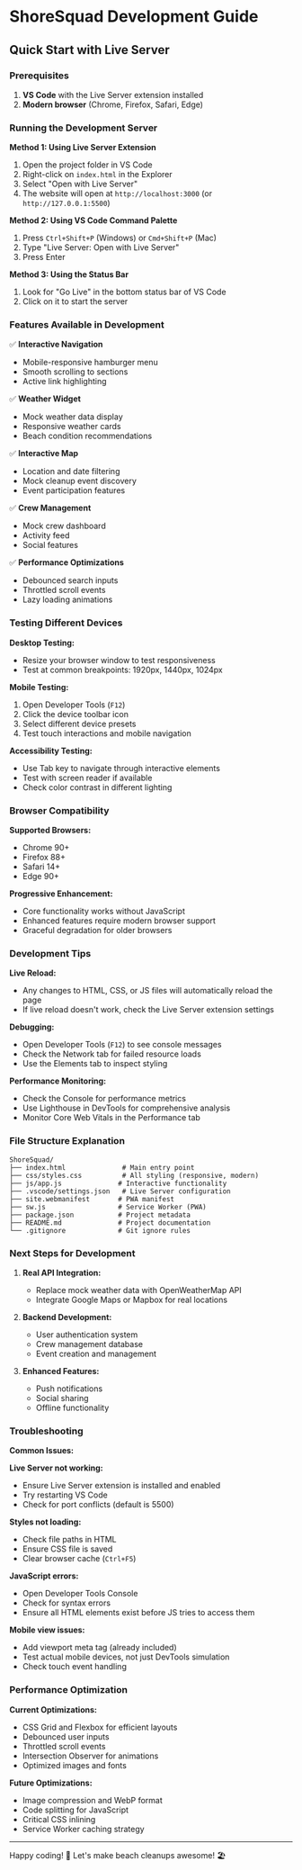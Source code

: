 # ShoreSquad Development Guide

## Quick Start with Live Server

### Prerequisites
1. **VS Code** with the Live Server extension installed
2. **Modern browser** (Chrome, Firefox, Safari, Edge)

### Running the Development Server

**Method 1: Using Live Server Extension**
1. Open the project folder in VS Code
2. Right-click on `index.html` in the Explorer
3. Select "Open with Live Server"
4. The website will open at `http://localhost:3000` (or `http://127.0.0.1:5500`)

**Method 2: Using VS Code Command Palette**
1. Press `Ctrl+Shift+P` (Windows) or `Cmd+Shift+P` (Mac)
2. Type "Live Server: Open with Live Server"
3. Press Enter

**Method 3: Using the Status Bar**
1. Look for "Go Live" in the bottom status bar of VS Code
2. Click on it to start the server

### Features Available in Development

✅ **Interactive Navigation**
- Mobile-responsive hamburger menu
- Smooth scrolling to sections
- Active link highlighting

✅ **Weather Widget**
- Mock weather data display
- Responsive weather cards
- Beach condition recommendations

✅ **Interactive Map**
- Location and date filtering
- Mock cleanup event discovery
- Event participation features

✅ **Crew Management**
- Mock crew dashboard
- Activity feed
- Social features

✅ **Performance Optimizations**
- Debounced search inputs
- Throttled scroll events
- Lazy loading animations

### Testing Different Devices

**Desktop Testing:**
- Resize your browser window to test responsiveness
- Test at common breakpoints: 1920px, 1440px, 1024px

**Mobile Testing:**
1. Open Developer Tools (`F12`)
2. Click the device toolbar icon
3. Select different device presets
4. Test touch interactions and mobile navigation

**Accessibility Testing:**
- Use Tab key to navigate through interactive elements
- Test with screen reader if available
- Check color contrast in different lighting

### Browser Compatibility

**Supported Browsers:**
- Chrome 90+
- Firefox 88+
- Safari 14+
- Edge 90+

**Progressive Enhancement:**
- Core functionality works without JavaScript
- Enhanced features require modern browser support
- Graceful degradation for older browsers

### Development Tips

**Live Reload:**
- Any changes to HTML, CSS, or JS files will automatically reload the page
- If live reload doesn't work, check the Live Server extension settings

**Debugging:**
- Open Developer Tools (`F12`) to see console messages
- Check the Network tab for failed resource loads
- Use the Elements tab to inspect styling

**Performance Monitoring:**
- Check the Console for performance metrics
- Use Lighthouse in DevTools for comprehensive analysis
- Monitor Core Web Vitals in the Performance tab

### File Structure Explanation

```
ShoreSquad/
├── index.html              # Main entry point
├── css/styles.css          # All styling (responsive, modern)
├── js/app.js              # Interactive functionality
├── .vscode/settings.json   # Live Server configuration
├── site.webmanifest       # PWA manifest
├── sw.js                  # Service Worker (PWA)
├── package.json           # Project metadata
├── README.md              # Project documentation
└── .gitignore             # Git ignore rules
```

### Next Steps for Development

1. **Real API Integration:**
   - Replace mock weather data with OpenWeatherMap API
   - Integrate Google Maps or Mapbox for real locations

2. **Backend Development:**
   - User authentication system
   - Crew management database
   - Event creation and management

3. **Enhanced Features:**
   - Push notifications
   - Social sharing
   - Offline functionality

### Troubleshooting

**Common Issues:**

**Live Server not working:**
- Ensure Live Server extension is installed and enabled
- Try restarting VS Code
- Check for port conflicts (default is 5500)

**Styles not loading:**
- Check file paths in HTML
- Ensure CSS file is saved
- Clear browser cache (`Ctrl+F5`)

**JavaScript errors:**
- Open Developer Tools Console
- Check for syntax errors
- Ensure all HTML elements exist before JS tries to access them

**Mobile view issues:**
- Add viewport meta tag (already included)
- Test actual mobile devices, not just DevTools simulation
- Check touch event handling

### Performance Optimization

**Current Optimizations:**
- CSS Grid and Flexbox for efficient layouts
- Debounced user inputs
- Throttled scroll events
- Intersection Observer for animations
- Optimized images and fonts

**Future Optimizations:**
- Image compression and WebP format
- Code splitting for JavaScript
- Critical CSS inlining
- Service Worker caching strategy

---

Happy coding! 🌊 Let's make beach cleanups awesome! 🏖️
